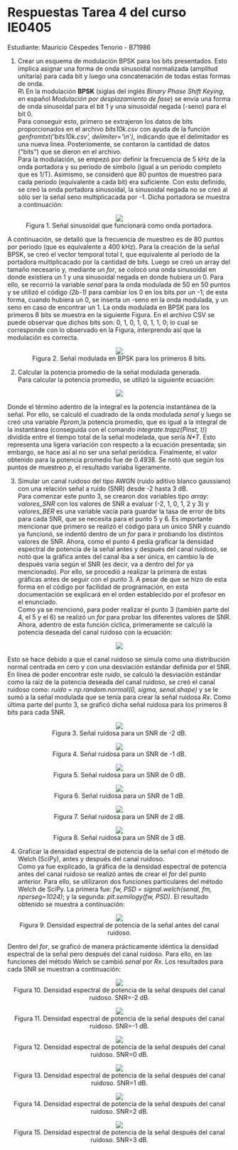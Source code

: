 # Respuestas Tarea 4 del curso IE0405
Estudiante: Mauricio Céspedes Tenorio - B71986

1. Crear un esquema de modulación BPSK para los bits presentados. Esto implica asignar una forma de onda sinusoidal normalizada (amplitud unitaria) para cada bit y luego una concatenación de todas estas formas de onda.  
R\ En la modulación **BPSK** (siglas del inglés *Binary Phase Shift Keying*, en español *Modulación por desplazamiento de fase*) se envía una forma de onda sinusoidal para el bit 1 y una sinusoidal negada (-seno) para el bit 0.  
Para conseguir esto, primero se extrajeron los datos de bits proporcionados en el archivo *bits10k.csv* con ayuda de la función *genfromtxt('bits10k.csv', delimiter='\n')*, indicando que el delimitador es una nueva línea. Posteriomente, se contaron la cantidad de datos ("bits") que se dieron en el archivo.  
Para la modulación, se empezó por definir la frecuencia de 5 kHz de la onda portadora y su periodo de símbolo (igual a un periodo completo que es 1/T). Asimismo, se consideró que 80 puntos de muestreo para cada periodo (equivalente a cada bit) era suficiente. Con esto  definido, se creó la onda portadora sinusoidal, la sinusoidal negada no se creó al sólo ser la señal seno multiplicacada por -1. Dicha portadora se muestra a continuación:  
<p align="center">
  <img src="Imagenes/Portadora.png"/>
  <br>
  Figura 1. Señal sinusoidal que funcionará como onda portadora.
</p>  
A continuación, se detalló que la frecuencia de muestreo es de 80 puntos por periodo (que es equivalente a 400 kHz). Para la creación de la señal BPSK, se creó el vector temporal total <em>t</em>, que equivalente al periodo de la portadora multiplicacado por la cantidad de bits. Luego se creó un array del tamaño necesario y, mediante un <em>for</em>, se colocó una onda sinusoidal en donde existiera un 1 y una sinusoidal negada en donde hubiera un 0. Para ello, se recorrió la variable <em>senal</em> para la onda modulada de 50 en 50 puntos y se utilizó el código <em>(2b-1)</em> para cambiar los 0 en los bits por un -1; de esta forma, cuando hubiera un 0, se inserta un -seno en la onda modulada, y un seno en caso de encontrar un 1.  
La onda modulada en BPSK para los primeros 8 bits se muestra en la siguiente Figura. En el archivo CSV se puede observar que dichos bits son: 0, 1, 0, 1, 0, 1, 1, 0; lo cual se corresponde con lo observado en la Figura, interprendo así que la modulación es correcta.  
<p align="center">
  <img src="Imagenes/Senal_BPSK.png"/>
  <br>
  Figura 2. Señal modulada en BPSK para los primeros 8 bits.
</p>  

2. Calcular la potencia promedio de la señal modulada generada.  
Para calcular la potencia promedio, se utilizó la siguiente ecuación:  
<p align="center">
  <img src="https://render.githubusercontent.com/render/math?math=P(T) = \frac{1}{2T}\int_{-T}^{T}x^2(t) \mathrm{d}t = A\{x^2(t)\}">  
</p>  
Donde el término adentro de la integral es la potencia instantánea de la señal. Por ello, se calculó el cuadrado de la onda modulada <em>senal</em> y luego se creó una variable <em>Pprom</em>,la potencia promedio, que es igual a la integral de la instantánea (conseguida con el comando <em>integrate.trapz(Pinst, t)</em>) dividida entre el tiempo total de la señal modelada, que sería <em>N*T</em>. Esto representa una ligera variación con respecto a la ecuación presentada; sin embargo, se hace así al no ser una señal periódica. Finalmente, el valor obtenido para la potencia promedio fue de 0.4938. Se notó que según los puntos de muestreo <em>p</em>, el resultado variaba ligeramente.  

3. Simular un canal ruidoso del tipo AWGN (ruido aditivo blanco gaussiano) con una relación señal a ruido (SNR) desde -2 hasta 3 dB.  
Para comenzar este punto 3, se crearon dos variables tipo <em>array</em>: <em>valores_SNR</em> con los valores de SNR a evaluar (-2, 1, 0, 1, 2 y 3) y <em>valores_BER</em> es una variable vacía para guardar la tasa de error de bits para cada SNR, que se necesita para el punto 5 y 6. Es importante mencionar que primero se realizó el código para un único SNR y cuando ya funcionó, se indentó dentro de un <em>for</em> para ir probando los distintos valores de SNR. Ahora, como el punto 4 pedía graficar la densidad espectral de potencia de la señal antes y después del canal ruidoso, se notó que la gráfica antes del canal iba a ser única, en cambio la de después varía según el SNR (es decir, va a dentro del <em>for</em> ya mencionado). Por ello, se procedió a realizar la primera de estas gráficas antes de seguir con el punto 3. A pesar de que se hizo de esta forma en el código por facilidad de programación, en esta documentación se explicará en el orden establecido por el profesor en el enunciado.  
Como ya se mencionó, para poder realizar el punto 3 (también parte del 4, el 5 y el 6) se realizó un <em>for</em> para probar los diferentes valores de SNR. Ahora, adentro de esta función cíclica, primeramente se calculó la potencia deseada del canal ruidoso con la ecuación:
<p align="center">
  <img src="https://render.githubusercontent.com/render/math?math=P_n = \frac{P_{prom}}{10^(SNR/10)}">  
</p>  
Esto se hace debido a que el canal ruidoso se simula como una distribución normal centrada en cero y con una desviación estándar definida por el SNR. En línea de poder encontrar este <em>ruido</em>, se calculó la desviación estándar como la raíz de la potencia deseada del canal ruidoso, se creó el canal ruidoso como: <em>ruido = np.random.normal(0, sigma, senal.shape)</em> y se le sumó a la señal modulada que se tenía para crear la señal ruidosa <em>Rx</em>. Como última parte del punto 3, se graficó dicha señal ruidosa para los primeros 8 bits para cada SNR.  
<p align="center">
  <img src="Imagenes/Ruidosa_SNR-2.png"/>
  <br>
  Figura 3. Señal ruidosa para un SNR de -2 dB.
</p>  
<p align="center">
  <img src="Imagenes/Ruidosa_SNR-1.png"/>
  <br>
  Figura 4. Señal ruidosa para un SNR de -1 dB.
</p>  
<p align="center">
  <img src="Imagenes/Ruidosa_SNR0.png"/>
  <br>
  Figura 5. Señal ruidosa para un SNR de 0 dB.
</p>  
<p align="center">
  <img src="Imagenes/Ruidosa_SNR1.png"/>
  <br>
  Figura 6. Señal ruidosa para un SNR de 1 dB.
</p>  
<p align="center">
  <img src="Imagenes/Ruidosa_SNR2.png"/>
  <br>
  Figura 7. Señal ruidosa para un SNR de 2 dB.
</p>  
<p align="center">
  <img src="Imagenes/Ruidosa_SNR3.png"/>
  <br>
  Figura 8. Señal ruidosa para un SNR de 3 dB.
</p>  

4. Graficar la densidad espectral de potencia de la señal con el método de Welch (SciPy), antes y después del canal ruidoso.  
Como ya fue explicado, la gráfica de la densidad espectral de potencia antes del canal ruidoso se realizó antes de crear el <em>for</em> del punto anterior. Para ello, se utilizaron dos funciones particulares del método Welch de SciPy. La primera fue: <em>fw, PSD = signal.welch(senal, fm, nperseg=1024)</em>; y la segunda: <em>plt.semilogy(fw, PSD)</em>. El resultado obtenido se muestra a continuación:  
<p align="center">
  <img src="Imagenes/Densidad_limpia.png"/>
  <br>
  Figura 9. Densidad espectral de potencia de la señal antes del canal ruidoso.
</p>  
Dentro del <em>for</em>, se graficó de manera prácticamente idéntica la densidad espectral de la señal pero después del canal ruidoso. Para ello, en las funciones del método Welch se cambió <em>senal</em> por <em>Rx</em>. Los resultados para cada SNR se muestran a continuación:
<p align="center">
  <img src="Imagenes/Densidad_ruidosa_SNR-2.png"/>
  <br>
  Figura 10. Densidad espectral de potencia de la señal después del canal ruidoso. SNR=-2 dB.
</p>  
<p align="center">
  <img src="Imagenes/Densidad_ruidosa_SNR-1.png"/>
  <br>
  Figura 11. Densidad espectral de potencia de la señal después del canal ruidoso. SNR=-1 dB.
</p>  
<p align="center">
  <img src="Imagenes/Densidad_ruidosa_SNR0.png"/>
  <br>
  Figura 12. Densidad espectral de potencia de la señal después del canal ruidoso. SNR=0 dB.
</p>  
<p align="center">
  <img src="Imagenes/Densidad_ruidosa_SNR1.png"/>
  <br>
  Figura 13. Densidad espectral de potencia de la señal después del canal ruidoso. SNR=1 dB.
</p>  
<p align="center">
  <img src="Imagenes/Densidad_ruidosa_SNR2.png"/>
  <br>
  Figura 14. Densidad espectral de potencia de la señal después del canal ruidoso. SNR=2 dB.
</p>  
<p align="center">
  <img src="Imagenes/Densidad_ruidosa_SNR3.png"/>
  <br>
  Figura 15. Densidad espectral de potencia de la señal después del canal ruidoso. SNR=3 dB.
</p>  
